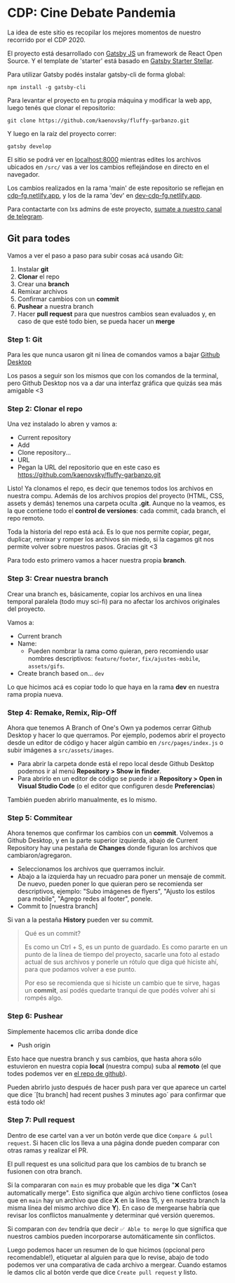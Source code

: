 # CDP: Cine Debate Pandemia

La idea de este sitio es recopilar los mejores momentos de nuestro recorrido por el CDP 2020.

El proyecto está desarrollado con [Gatsby JS](https://www.gatsbyjs.com/) un framework de React Open Source. Y el template de 'starter' está basado en [Gatsby Starter Stellar](https://www.gatsbyjs.com/starters/codebushi/gatsby-starter-stellar).

Para utilizar Gatsby podés instalar gatsby-cli de forma global:

`npm install -g gatsby-cli`

Para levantar el proyecto en tu propia máquina y modificar la web app, luego tenés que clonar el repositorio:

`git clone https://github.com/kaenovsky/fluffy-garbanzo.git`

Y luego en la raíz del proyecto correr:

`gatsby develop`

El sitio se podrá ver en [localhost:8000](http://localhost:8000) mientras edites los archivos ubicados en `/src/` vas a ver los cambios reflejándose en directo en el navegador.

Los cambios realizados en la rama 'main' de este repositorio se reflejan en [cdp-fg.netlify.app](https://cdp-fg.netlify.app/), y los de la rama 'dev' en [dev-cdp-fg.netlify.app](https://dev-cdp-fg.netlify.app/).

Para contactarte con lxs admins de este proyecto, [sumate a nuestro canal de telegram](https://t.me/CineDebatePandemia).

## Git para todes

Vamos a ver el paso a paso para subir cosas acá usando Git:

1. Instalar **git** 
2. **Clonar** el repo 
3. Crear una **branch** 
4. Remixar archivos
5. Confirmar cambios con un **commit**
6. **Pushear** a nuestra branch
7. Hacer **pull request** para que nuestros cambios sean evaluados y, en caso de que esté todo bien, se pueda hacer un **merge**

### Step 1: Git
Para les que nunca usaron git ni línea de comandos vamos a bajar [Github Desktop](https://desktop.github.com/) 

Los pasos a seguir son los mismos que con los comandos de la terminal, pero Github Desktop nos va a dar una interfaz gráfica que quizás sea más amigable <3
 

### Step 2: Clonar el repo

Una vez instalado lo abren y vamos a:

- Current repository 
- Add 
- Clone repository...
- URL 
- Pegan la URL del repositorio que en este caso es https://github.com/kaenovsky/fluffy-garbanzo.git

Listo! Ya clonamos el repo, es decir que tenemos todos los archivos en nuestra compu. 
Además de los archivos propios del proyecto (HTML, CSS, assets y demás) tenemos una carpeta oculta **.git**. Aunque no la veamos, es la que contiene todo el **control de versiones**: cada commit, cada branch, el repo remoto. 

Toda la historia del repo está acá. Es lo que nos permite copiar, pegar, duplicar, remixar y romper los archivos sin miedo, si la cagamos git nos permite volver sobre nuestros pasos. Gracias git <3

Para todo esto primero vamos a hacer nuestra propia **branch**. 

### Step 3: Crear nuestra branch

Crear una branch es, básicamente, copiar los archivos en una línea temporal paralela (todo muy sci-fi) para no afectar los archivos originales del proyecto.

Vamos a:

- Current branch
- Name: 
  - Pueden nombrar la rama como quieran, pero recomiendo usar nombres descriptivos: `feature/footer`, `fix/ajustes-mobile`, `assets/gifs`.
- Create branch based on... `dev`

Lo que hicimos acá es copiar todo lo que haya en la rama **dev** en nuestra rama propia nueva. 

### Step 4: Remake, Remix, Rip-Off

Ahora que tenemos A Branch of One's Own ya podemos cerrar Github Desktop y hacer lo que querramos. Por ejemplo, podemos abrir el proyecto desde un editor de código y hacer algún cambio en `/src/pages/index.js` o subir imágenes a `src/assets/images`. 

- Para abrir la carpeta donde está el repo local desde Github Desktop podemos ir al menú **Repository > Show in finder**. 
- Para abrirlo en un editor de código se puede ir a **Repository > Open in Visual Studio Code** (o el editor que configuren desde **Preferencias**)

También pueden abrirlo manualmente, es lo mismo.

### Step 5: Commitear

Ahora tenemos que confirmar los cambios con un **commit**. Volvemos a Github Desktop, y en la parte superior izquierda, abajo de Current Repository hay una pestaña de **Changes** donde figuran los archivos que cambiaron/agregaron.


- Seleccionamos los archivos que querramos incluir. 
- Abajo a la izquierda hay un recuadro para poner un mensaje de commit. De nuevo, pueden poner lo que quieran pero se recomienda ser descriptivos, ejemplo: "Subo imágenes de flyers", "Ajusto los estilos para mobile", "Agrego redes al footer", ponele.
- Commit to [nuestra branch]

Si van a la pestaña **History** pueden ver su commit.

> Qué es un commit? 
> 
> Es como un Ctrl + S, es un punto de guardado. Es como pararte en un punto de la línea de tiempo del proyecto, sacarle una foto al estado actual de sus archivos y ponerle un rótulo que diga qué hiciste ahí, para que podamos volver a ese punto.
>
>Por eso se recomienda que si hiciste un cambio que te sirve, hagas un **commit**, así podés quedarte tranqui de que podés volver ahí si rompés algo.

### Step 6: Pushear
Simplemente hacemos clic arriba donde dice
- Push origin 

Esto hace que nuestra branch y sus cambios, que hasta ahora sólo estuvieron en nuestra copia **local** (nuestra compu) suba al **remoto** (el que todes podemos ver en [el repo de github](https://github.com/kaenovsky/fluffy-garbanzo)).

Pueden abrirlo justo después de hacer push para ver que aparece un cartel que dice ´[tu branch] had recent pushes 3 minutes ago´ para confirmar que está todo ok!


### Step 7: Pull request
Dentro de ese cartel van a ver un botón verde que dice `Compare & pull request`. Si hacen clic los lleva a  una página donde pueden comparar con otras ramas y realizar el PR. 

El pull request es una solicitud para que los cambios de tu branch se fusionen con otra branch. 

Si la compararan con `main` es muy probable que les diga "❌ Can’t automatically merge". Esto significa que algún archivo tiene conflictos (osea que en `main` hay un archivo que dice **X** en la línea 15, y en nuestra branch la misma línea del mismo archivo dice **Y**). En caso de mergearse habría que revisar los conflictos manualmente y determinar qué versión queremos.

Si comparan con `dev` tendría que decir `✅ Able to merge` lo que significa que nuestros cambios pueden incorporarse automáticamente sin conflictos.

Luego podemos hacer un resumen de lo que hicimos (opcional pero recomendable!), etiquetar al alguien para que lo revise, abajo de todo podemos ver una comparativa de cada archivo a mergear. Cuando estamos le damos clic al botón verde que dice `Create pull request` y listo.